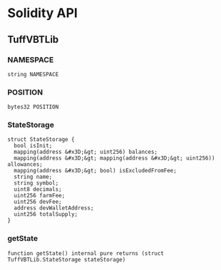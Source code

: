 # Solidity API

## TuffVBTLib








### NAMESPACE

```solidity
string NAMESPACE
```







### POSITION

```solidity
bytes32 POSITION
```







### StateStorage








```solidity
struct StateStorage {
  bool isInit;
  mapping(address &#x3D;&gt; uint256) balances;
  mapping(address &#x3D;&gt; mapping(address &#x3D;&gt; uint256)) allowances;
  mapping(address &#x3D;&gt; bool) isExcludedFromFee;
  string name;
  string symbol;
  uint8 decimals;
  uint256 farmFee;
  uint256 devFee;
  address devWalletAddress;
  uint256 totalSupply;
}
```

### getState

```solidity
function getState() internal pure returns (struct TuffVBTLib.StateStorage stateStorage)
```








